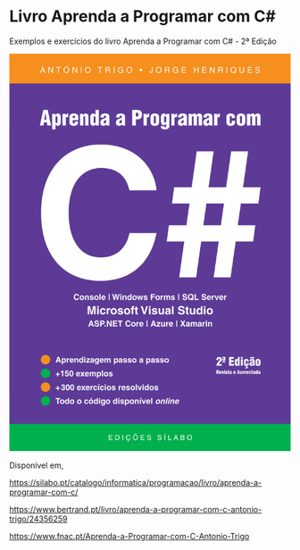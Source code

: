 # Livro Aprenda a Programar com C#
Exemplos e exercícios do livro Aprenda a Programar com C# - 2ª Edição

![Screenshot](9789895611300.jpg)

Disponível em,

https://silabo.pt/catalogo/informatica/programacao/livro/aprenda-a-programar-com-c/

https://www.bertrand.pt/livro/aprenda-a-programar-com-c-antonio-trigo/24356259

https://www.fnac.pt/Aprenda-a-Programar-com-C-Antonio-Trigo



